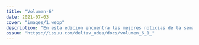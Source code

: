 ```yaml
---
title: "Volumen-6"
date: 2021-07-03
cover: "images/1.webp"
description: "En esta edición encuentra las mejores noticias de la semana en temas de políticas aeroespaciales, sector público y privado, propulsión en otros mundos y opinión. Además, puedes enterarte de los lanzamientos de la semana y conocer los ganadores del sorteo de dos llaveros personalizados. ΔV Launch Log, la revista del semillero de cohetería y propulsión Delta V de la Universidad de Antioquia, adscrito al grupo de investigación Astra. Tu revista de ciencia de cohetes en español."
ossuu: "https://issuu.com/deltav_udea/docs/volumen_6_1_"
---
```

